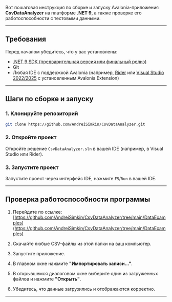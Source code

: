 Вот пошаговая инструкция по сборке и запуску Avalonia-приложения **CsvDataAnalyzer** на платформе **.NET 9**, а также проверке его работоспособности с тестовыми данными.

---

## Требования

Перед началом убедитесь, что у вас установлены:

* [.NET 9 SDK (предварительная версия или финальный релиз)](https://dotnet.microsoft.com/en-us/download/dotnet/9.0)
* Git
* Любая IDE с поддержкой Avalonia (например, [Rider](https://www.jetbrains.com/rider/) или [Visual Studio 2022/2025](https://visualstudio.microsoft.com/) с установленным Avalonia Extension)

---

## Шаги по сборке и запуску

### 1. Клонируйте репозиторий

```bash
git clone https://github.com/AndreiSimkin/CsvDataAnalyzer.git
```

### 2. Откройте проект

Откройте решение `CsvDataAnalyzer.sln` в вашей IDE (например, в Visual Studio или Rider).

### 3. Запустите проект

Запустите проект через интерфейс IDE, нажмите `F5`/`Run` в вашей IDE.

---

## Проверка работоспособности программы

1. Перейдите по ссылке:
   [https://github.com/AndreiSimkin/CsvDataAnalyzer/tree/main/DataExamples](https://github.com/AndreiSimkin/CsvDataAnalyzer/tree/main/DataExamples)

2. Скачайте любые CSV-файлы из этой папки на ваш компьютер.

3. Запустите приложение.

4. В главном окне нажмите **"Импортировать записи..."**.

5. В открывшемся диалоговом окне выберите один из загруженных файлов и нажмите **"Открыть"**.

6. Убедитесь, что данные загрузились и отображаются корректно.

---
